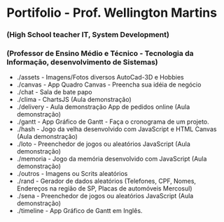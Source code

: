 # Portifolio - Prof. Wellington Martins
### (High School teacher IT, System Development)
### (Professor de Ensino Médio e Técnico - Tecnologia da Informação, desenvolvimento de Sistemas)
- ./assets - Imagens/Fotos diversos AutoCad-3D e Hobbies
- ./canvas - App Quadro Canvas - Preencha sua idéia de negócio
- ./chat - Sala de bate papo
- ./clima - ChartsJS (Aula demonstração)
- ./delivery - Aula demonstração App de pedidos online (Aula demonstração)
- ./gantt - App Gráfico de Gantt - Faça o cronograma de um projeto.
- ./hash - Jogo da velha desenvolvido com JavaScript e HTML Canvas (Aula demonstração)
- ./loto - Preenchedor de jogos ou aleatórios JavaScript (Aula demonstração)
- ./memoria - Jogo da memória desenvolvido com JavaScript (Aula demonstração)
- ./outros - Imagens ou Scrits aleatórios
- ./rand - Gerador de dados aleatórios (Telefones, CPF, Nomes, Endereços na região de SP,  Placas de automóveis Mercosul)
- ./sena - Preenchedor de jogos ou aleatórios JavaScript (Aula demonstração)
- ./timeline - App Gráfico de Gantt em Inglês.